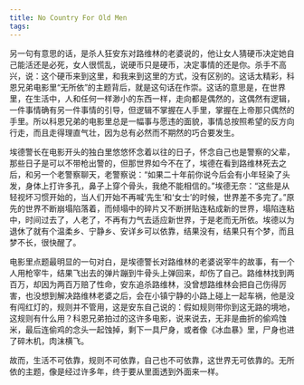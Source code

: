 ```yaml
---
title: No Country For Old Men
tags:
---
```


另一句有意思的话，是杀人狂安东对路维林的老婆说的，他让女人猜硬币决定她自己能活还是必死，女人很慌乱，说硬币只是硬币，决定事情的还是你。杀手不高兴，说：这个硬币来到这里，和我来到这里的方式，没有区别的。这话太精彩，科恩兄弟电影里“无所依”的主题背后，就是这句话在作崇。这话的意思是，在世界里，在生活中，人和任何一样渺小的东西一样，走向都是偶然的，这偶然有逻辑，一件事情确有另一件事情的引导，但逻辑不掌握在人手里，掌握在上帝那只偶然的手里。所以科恩兄弟的电影里总是一幅事与愿违的面貌，事情总按照希望的反方向行走，而且走得理直气壮，因为总有必然而不期然的巧合要发生。 

埃德警长在电影开头的独白里悠悠怀念着以往的日子，怀念自己也是警察的父辈，那些日子是可以不带枪出警的，但那世界如今不在了，埃德在看到路维林死去之后，和另一个老警察聊天，老警察说：“如果二十年前你说今后会有小年轻染了头发，身体上打许多孔，鼻子上穿个骨头，我绝不能相信的。”埃德无奈：“这些是从轻视坏习惯开始的，当人们开始不再喊‘先生’和‘女士’的时候，世界差不多完了。”原先的世界不断崩塌陷落着，而倾塌中的碎片又不断拼贴连粘成新的世界，塌陷连粘中，时间过去了，人老了，不再有力气去适应新世界，于是老而无所依。埃德以为退休了就有个温柔乡、宁静乡、安详乡可以依靠，结果没有，结果只有个梦，而且梦不长，很快醒了。 

电影里点题最明显的一句对白，是埃德警长对路维林的老婆说宰牛的故事，有一个人用枪宰牛，结果飞出去的弹片蹦到牛骨头上弹回来，却伤了自己。路维林找到两百万，却因为两百万赔了性命，安东追杀路维林，没曾想路维林会把自己伤得厉害，也没想到解决路维林老婆之后，会在小镇宁静的小路上碰上一起车祸，他是没有闯红灯的，规则并不管用，这是安东自己说的：假如规则带你到这无路的境地，这规则有什么用？科恩兄弟拍过的这许多电影，说来说去，无非是曲折的偷鸡蚀米，最后连偷鸡的念头一起蚀掉，剩下一具尸身，或者像《冰血暴》里，尸身也进了碎木机，肉沫横飞。 

故而，生活不可依靠，规则不可依靠，自己也不可依靠，这世界无可依靠的。无所依的主题，像是经过许多年，终于要从里面透到外面来一样。 

 

 

